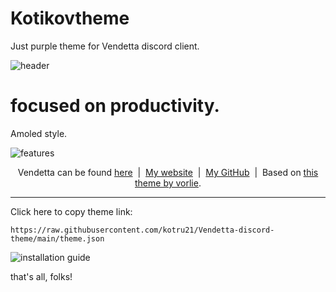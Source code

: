 <h1>Kotikovtheme</h1>
Just purple theme for Vendetta discord client.

![header](https://github.com/kotru21/Vendetta-discord-theme/assets/88907641/183c8335-d4aa-4b10-a28c-ef1aa597e95c)

<h1>focused on productivity.</h1>
Amoled style.

![features](https://github.com/kotru21/Vendetta-discord-theme/assets/88907641/02ad83dc-d433-4b1d-b46a-94755cb16251)
<div align="center">
Vendetta can be found <a href="https://github.com/vendetta-mod/Vendetta">here</a>
&nbsp;|&nbsp;
<a href="https://kotikov.is-a.dev">My website</a>
&nbsp;|&nbsp;
<a href="https://github.com/kotru21">My GitHub</a>
&nbsp;|&nbsp;
Based on <a href="https://github.com/vorlie/VendettaThemes">this theme by vorlie</a>.
</div>
<hr>

Click here to copy theme link:
```
https://raw.githubusercontent.com/kotru21/Vendetta-discord-theme/main/theme.json
```
![installation guide](https://github.com/kotru21/Vendetta-discord-theme/assets/88907641/ba10bd82-0cf4-4f3f-874a-75e6cee33378)

that's all, folks!
